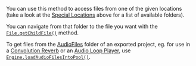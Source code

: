 You can use this method to access files from one of the given locations (take a look at the [Special Locations](/scripting/scripting-api/filesystem#special-locations) above for a list of available folders).

You can navigate from that folder to the file you want with the [`File.getChildFile()`](/scripting/scripting-api/file#getchildfile) method.

To get files from the [AudioFiles](/working-with-hise/project-management/projects-folders/audio-files) folder of an exported project, eg. for use in a [Convolution Reverb](/hise-modules/effects/list/convolution) or an [Audio Loop Player](/hise-modules/sound-generators/list/audiolooper), use [`Engine.loadAudioFilesIntoPool()`](scripting/scripting-api/engine/index.html#loadaudiofilesintopool).
